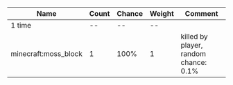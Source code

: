 | Name                 | Count | Chance | Weight | Comment                                                                                              |
| -------------------- | ----- | ------ | ------ | ---------------------------------------------------------------------------------------------------- |
| 1 time               |    -- |     -- |     -- |                                                                                                      |
| minecraft:moss_block |     1 |   100% |      1 | killed by player, random chance: 0.1%|{enchantment: looting}: 0.12000000000000001% + 0.02%*(level-1) |